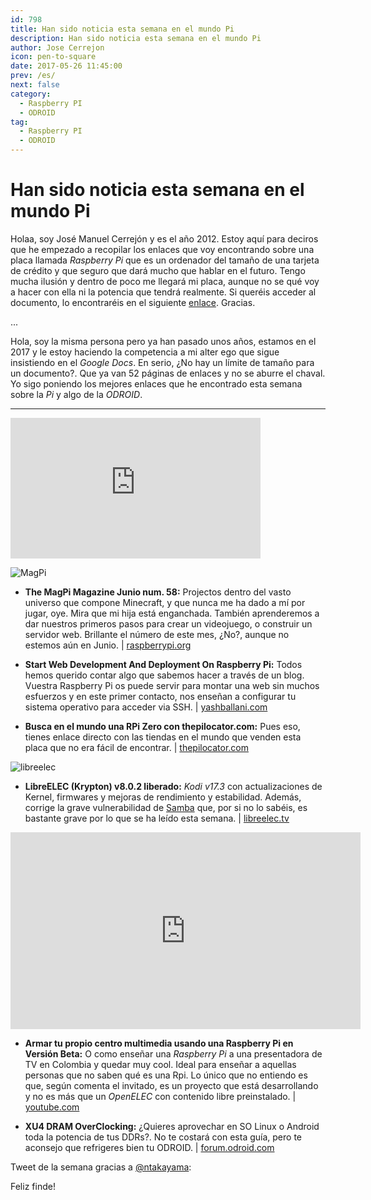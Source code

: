 ```yaml
---
id: 798
title: Han sido noticia esta semana en el mundo Pi
description: Han sido noticia esta semana en el mundo Pi
author: Jose Cerrejon
icon: pen-to-square
date: 2017-05-26 11:45:00
prev: /es/
next: false
category:
  - Raspberry PI
  - ODROID
tag:
  - Raspberry PI
  - ODROID
---
```


# Han sido noticia esta semana en el mundo Pi

Holaa, soy José Manuel Cerrejón y es el año 2012. Estoy aquí para deciros que he empezado a recopilar los enlaces que voy encontrando sobre una placa llamada *Raspberry Pi* que es un ordenador del tamaño de una tarjeta de crédito y que seguro que dará mucho que hablar en el futuro. Tengo mucha ilusión y dentro de poco me llegará mi placa, aunque no se qué voy a hacer con ella ni la potencia que tendrá realmente. Si queréis acceder al documento, lo encontraréis en el siguiente [enlace](http://goo.gl/Iwhbq). Gracias.

...

Hola, soy la misma persona pero ya han pasado unos años, estamos en el 2017 y le estoy haciendo la competencia a mi alter ego que sigue insistiendo en el *Google Docs*. En serio, ¿No hay un límite de tamaño para un documento?. Que ya van 52 páginas de enlaces y no se aburre el chaval. Yo sigo poniendo los mejores enlaces que he encontrado esta semana sobre la *Pi* y algo de la *ODROID*.

- - -
<iframe width="400" height="225" src="https://www.youtube.com/embed/-Fc2Kmc2p68?rel=0" frameborder="0" allowfullscreen></iframe>

![MagPi](/images/2017/05/magpi_jun2k17.png)

* **The MagPi Magazine Junio num. 58:** Projectos dentro del vasto universo que compone Minecraft, y que nunca me ha dado a mí por jugar, oye. Mira que mi hija está enganchada. También aprenderemos a dar nuestros primeros pasos para crear un videojuego, o construir un servidor web. Brillante el número de este mes, ¿No?, aunque no estemos aún en Junio. | [raspberrypi.org](https://www.raspberrypi.org/magpi/issues/58/)

* **Start Web Development And Deployment On Raspberry Pi:** Todos hemos querido contar algo que sabemos hacer a través de un blog. Vuestra Raspberry Pi os puede servir para montar una web sin muchos esfuerzos y en este primer contacto, nos enseñan a configurar tu sistema operativo para acceder via SSH. | [yashballani.com](https://yashballani.com/blog/start-web-development-and-deployment-on-raspberry-pi)

* **Busca en el mundo una RPi Zero con thepilocator.com:** Pues eso, tienes enlace directo con las tiendas en el mundo que venden esta placa que no era fácil de encontrar. | [thepilocator.com](http://www.thepilocator.com/)

![libreelec](/images/2017/05/libreelec.png)

* **LibreELEC (Krypton) v8.0.2 liberado:** *Kodi v17.3* con actualizaciones de Kernel, firmwares y mejoras de rendimiento y estabilidad. Además, corrige la grave vulnerabilidad de [Samba](https://www.samba.org/samba/security/CVE-2017-7494.html) que, por si no lo sabéis, es bastante grave por lo que se ha leído esta semana. | [libreelec.tv](https://libreelec.tv/2017/05/libreelec-krypton-v8-0-2-mr/)

<iframe width="560" height="315" src="https://www.youtube.com/embed/vTYqBW9MX0Y?rel=0" frameborder="0" allowfullscreen></iframe>

* **Armar tu propio centro multimedia usando una Raspberry Pi en Versión Beta:** O como enseñar una *Raspberry Pi* a una presentadora de TV en Colombia y quedar muy cool. Ideal para enseñar a aquellas personas que no saben qué es una Rpi. Lo único que no entiendo es que, según comenta el invitado, es un proyecto que está desarrollando y no es más que un *OpenELEC* con contenido libre preinstalado. | [youtube.com](https://www.youtube.com/watch?v=vTYqBW9MX0Y)

* **XU4 DRAM OverClocking:** ¿Quieres aprovechar en SO Linux o Android toda la potencia de tus DDRs?. No te costará con esta guía, pero te aconsejo que refrigeres bien tu ODROID. | [forum.odroid.com](https://forum.odroid.com/viewtopic.php?f=93&t=27117)

Tweet de la semana gracias a [@ntakayama](https://twitter.com/ntakayama):




Feliz finde!